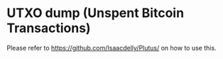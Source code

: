 # UTXO dump (Unspent Bitcoin Transactions)

Please refer to https://github.com/Isaacdelly/Plutus/ on how to use this.
